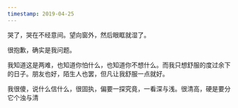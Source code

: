```yaml
---
timestamp: 2019-04-25
---
```


哭了，哭在不经意间。望向窗外，然后眼眶就湿了。

很抱歉，确实是我问题。

我知道这是两难，也知道你怕什么，也知道你不想什么。而我只想舒服的度过余下的日子。朋友也好，陌生人也罢，但凡让我舒服一点就好。

我很傻，说什么信什么，很固执，偏要一探究竟，一看深与浅。很清高，硬是要分它个浊与清
